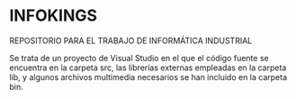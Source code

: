 # INFOKINGS
REPOSITORIO PARA EL TRABAJO DE INFORMÁTICA INDUSTRIAL

Se trata de un proyecto de Visual Studio en el que el código fuente se encuentra en la carpeta src, las librerías externas empleadas en la carpeta
lib, y algunos archivos multimedia necesarios se han incluido en la carpeta bin.
